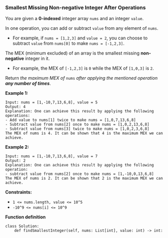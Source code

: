### Smallest Missing Non-negative Integer After Operations

You are given a **0-indexed** integer array `nums` and an integer `value`.

In one operation, you can add or subtract `value` from any element of `nums`.

- For example, if `nums = [1,2,3]` and `value = 2`, you can choose to subtract `value` from `nums[0]` to make `nums = [-1,2,3]`.

The MEX (minimum excluded) of an array is the smallest missing **non-negative** integer in it.

- For example, the MEX of `[-1,2,3]` is `0` while the MEX of `[1,0,3]` is `2`.

Return *the maximum MEX of* `nums` *after applying the mentioned operation **any number of times***.

 

**Example 1:**

```
Input: nums = [1,-10,7,13,6,8], value = 5
Output: 4
Explanation: One can achieve this result by applying the following operations:
- Add value to nums[1] twice to make nums = [1,0,7,13,6,8]
- Subtract value from nums[2] once to make nums = [1,0,2,13,6,8]
- Subtract value from nums[3] twice to make nums = [1,0,2,3,6,8]
The MEX of nums is 4. It can be shown that 4 is the maximum MEX we can achieve.
```

**Example 2:**

```
Input: nums = [1,-10,7,13,6,8], value = 7
Output: 2
Explanation: One can achieve this result by applying the following operation:
- subtract value from nums[2] once to make nums = [1,-10,0,13,6,8]
The MEX of nums is 2. It can be shown that 2 is the maximum MEX we can achieve.
```

 

**Constraints:**

- `1 <= nums.length, value <= 10^5`
- `-10^9 <= nums[i] <= 10^9`


**Function definition**

```
class Solution:
    def findSmallestInteger(self, nums: List[int], value: int) -> int:
```
